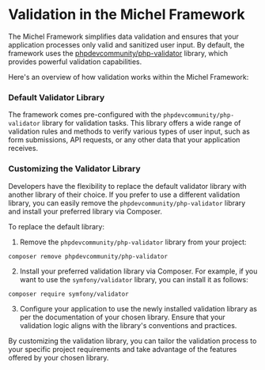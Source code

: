 # Validation in the Michel Framework

The Michel Framework simplifies data validation and ensures that your application processes only valid and sanitized user input. By default, the framework uses the [phpdevcommunity/php-validator](https://github.com/phpdevcommunity/php-validator) library, which provides powerful validation capabilities.

Here's an overview of how validation works within the Michel Framework:

### Default Validator Library

The framework comes pre-configured with the `phpdevcommunity/php-validator` library for validation tasks. This library offers a wide range of validation rules and methods to verify various types of user input, such as form submissions, API requests, or any other data that your application receives.

### Customizing the Validator Library

Developers have the flexibility to replace the default validator library with another library of their choice. If you prefer to use a different validation library, you can easily remove the `phpdevcommunity/php-validator` library and install your preferred library via Composer.

To replace the default library:

1. Remove the `phpdevcommunity/php-validator` library from your project:
```
composer remove phpdevcommunity/php-validator
```

2. Install your preferred validation library via Composer. For example, if you want to use the `symfony/validator` library, you can install it as follows:
```
composer require symfony/validator
```

3. Configure your application to use the newly installed validation library as per the documentation of your chosen library. Ensure that your validation logic aligns with the library's conventions and practices.

By customizing the validation library, you can tailor the validation process to your specific project requirements and take advantage of the features offered by your chosen library.
